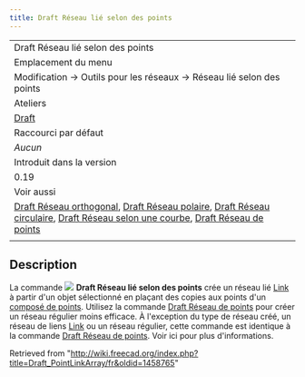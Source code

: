 ```yaml
---
title: Draft Réseau lié selon des points
---
```

|  |
| --- |
| Draft Réseau lié selon des points |
| Emplacement du menu |
| Modification → Outils pour les réseaux → Réseau lié selon des points |
| Ateliers |
| [Draft](/Draft_Workbench/fr "Draft Workbench/fr") |
| Raccourci par défaut |
| *Aucun* |
| Introduit dans la version |
| 0.19 |
| Voir aussi |
| [Draft Réseau orthogonal](/Draft_OrthoArray/fr "Draft OrthoArray/fr"), [Draft Réseau polaire](/Draft_PolarArray/fr "Draft PolarArray/fr"), [Draft Réseau circulaire](/Draft_CircularArray/fr "Draft CircularArray/fr"), [Draft Réseau selon une courbe](/Draft_PathArray/fr "Draft PathArray/fr"), [Draft Réseau de points](/Draft_PointArray/fr "Draft PointArray/fr") |
|  |

## Description

La commande ![](/images/Draft_PointLinkArray.svg) **Draft Réseau lié selon des points** crée un réseau lié [Link](/App_Link/fr "App Link/fr") à partir d'un objet sélectionné en plaçant des copies aux points d'un [composé de points](/Draft_PointArray/fr#Compos.C3.A9_de_points "Draft PointArray/fr"). Utilisez la commande [Draft Réseau de points](/Draft_PointArray/fr "Draft PointArray/fr") pour créer un réseau régulier moins efficace. À l'exception du type de réseau créé, un réseau de liens [Link](/App_Link/fr "App Link/fr") ou un réseau régulier, cette commande est identique à la commande [Draft Réseau de points](/Draft_PointArray/fr "Draft PointArray/fr"). Voir ici pour plus d'informations.

Retrieved from "<http://wiki.freecad.org/index.php?title=Draft_PointLinkArray/fr&oldid=1458765>"